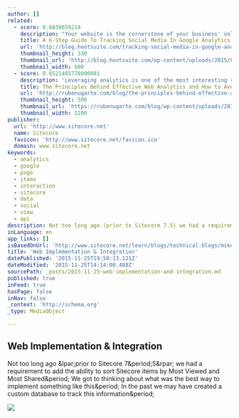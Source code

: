 ```yaml
---
author: []
related:
  - score: 0.6839659214
    description: "Your website is the cornerstone of your business' online presence. Alongside your website is its helpful sister, social media. Your social media and website presence should be integrated with one another in order to continuously drive traffic to your online assets."
    title: A 6-Step Guide To Tracking Social Media In Google Analytics
    url: 'http://blog.hootsuite.com/tracking-social-media-in-google-analytics/'
    thumbnail_height: 330
    thumbnail_url: 'http://blog.hootsuite.com/wp-content/uploads/2015/04/Tracking-Social-Media-With-Google-Analytics.jpg'
    thumbnail_width: 600
  - score: 0.6521465778000001
    description: 'Leveraging analytics is one of the most interesting recent developments in the business world, especially as analytics become even more accessible to any business. We are now able to look at thousands of data points in just a few clicks and use that data to make better decisions.'
    title: The Principles Behind Effective Web Analytics and How to Avoid Wasting Your Time
    url: 'http://rubenugarte.com/blog/the-principles-behind-effective-analytics-and-how-to-avoid-wasting-your-time/'
    thumbnail_height: 500
    thumbnail_url: 'https://rubenugarte.com/blog/wp-content/uploads/2015/07/analytics-never-ending-journey.jpg'
    thumbnail_width: 1200
publisher:
  url: 'http://www.sitecore.net'
  name: Sitecore
  favicon: 'http://www.sitecore.net/favicon.ico'
  domain: www.sitecore.net
keywords:
  - analytics
  - google
  - page
  - items
  - interaction
  - sitecore
  - data
  - social
  - view
  - api
description: Not too long ago (prior to Sitecore 7.5) we had a requirement to add the ability to sort Sitecore items by Most Viewed and Most Shared. We got to thinking about what was the best way to implement something like this. In the past we may have created a custom database to track this information.
inLanguage: en
app_links: []
isBasedOnUrl: 'http://www.sitecore.net/learn/blogs/technical-blogs/mike-skutta/posts/2015/05/sorting-sitecore-items-by-popularity-using-google-analytics.aspx'
title: 'Web Implementation & Integration'
datePublished: '2015-11-25T19:50:13.121Z'
dateModified: '2015-11-25T14:14:00.488Z'
sourcePath: _posts/2015-11-25-web-implementation-and-integration.md
published: true
inFeed: true
hasPage: false
inNav: false
_context: 'http://schema.org'
_type: MediaObject

---
```

<article style=""><h1>Web Implementation &amp; Integration</h1><p>Not too long ago &amp;lpar;prior to Sitecore 7&amp;period;5&amp;rpar; we had a requirement to add the ability to sort Sitecore items by Most Viewed and Most Shared&amp;period; We got to thinking about what was the best way to implement something like this&amp;period; In the past we may have created a custom database to track this information&amp;period;</p><img src="http://dijaxps1e29ue.cloudfront.net/~/media/Community/Technical%20Blogs/Blogger%20Pics/MikeSkutta_108px.ashx?ts=032715104717867&amp;h=108&amp;la=en&amp;w=108" /></article>